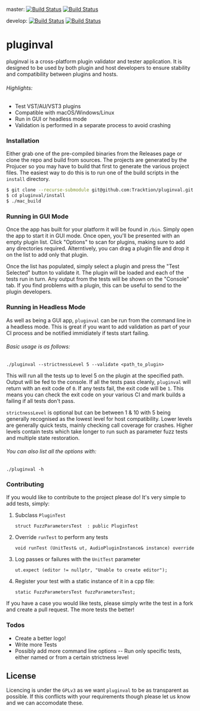 master: [![Build Status](https://travis-ci.org/Tracktion/pluginval.svg?branch=master)](https://travis-ci.org/Tracktion/pluginval)
[![Build Status](https://dev.azure.com/TracktionDev/pluginval/_apis/build/status/Tracktion.pluginval?branchName=master)](https://dev.azure.com/TracktionDev/pluginval/_build/latest?definitionId=1?branchName=master)

develop: [![Build Status](https://travis-ci.org/Tracktion/pluginval.svg?branch=develop)](https://travis-ci.org/Tracktion/pluginval)
[![Build Status](https://dev.azure.com/TracktionDev/pluginval/_apis/build/status/Tracktion.pluginval?branchName=develop)](https://dev.azure.com/TracktionDev/pluginval/_build/latest?definitionId=1?branchName=develop)
# pluginval

pluginval is a cross-platform plugin validator and tester application. It is designed to be used by both plugin and host developers to ensure stability and compatibility between plugins and hosts.

###### Highlights:
  - Test VST/AU/VST3 plugins
  - Compatible with macOS/Windows/Linux
  - Run in GUI or headless mode
  - Validation is performed in a separate process to avoid crashing


### Installation

Either grab one of the pre-compiled binaries from the Releases page or clone the repo and build from sources.
The projects are generated by the Projucer so you may have to build that first to generate the various project files. The easiest way to do this is to run one of the build scripts in the `install` directory.
```sh
$ git clone --recurse-submodule git@github.com:Tracktion/pluginval.git
$ cd pluginval/install
$ ./mac_build
```

### Running in GUI Mode
Once the app has built for your platform it will be found in `/bin`. Simply open the app to start it in GUI mode. Once open, you'll be presented with an empty plugin list. Click "Options" to scan for plugins, making sure to add any directories required.
Alterntively, you can drag a plugin file and drop it on the list to add only that plugin.

Once the list has populated, simply select a plugin and press the "Test Selected" button to validate it. The plugin will be loaded and each of the tests run in turn. Any output from the tests will be shown on the "Console" tab.
If you find problems with a plugin, this can be useful to send to the plugin developers.

### Running in Headless Mode
As well as being a GUI app, `pluginval` can be run from the command line in a headless mode.
This is great if you want to add validation as part of your CI process and be notified immidiately if tests start failing.

###### Basic usage is as follows:
```
./pluginval --strictnessLevel 5 --validate <path_to_plugin>
```
This will run all the tests up to level 5 on the plugin at the specified path.
Output will be fed to the console.
If all the tests pass cleanly, `pluginval` will return with an exit code of `0`. If any tests fail, the exit code will be `1`.
This means you can check the exit code on your various CI and mark builds a failing if all tests don't pass.

`strictnessLevel` is optional but can be between 1 & 10 with 5 being generally recognised as the lowest level for host compatibility. Lower levels are generally quick tests, mainly checking call coverage for crashes. Higher levels contain tests which take longer to run such as parameter fuzz tests and multiple state restoration.

###### You can also list all the options with:
```
./pluginval -h
```

### Contributing
If you would like to contribute to the project please do! It's very simple to add tests, simply:
1) Subclass `PluginTest`
    ```
    struct FuzzParametersTest  : public PluginTest
    ```
2) Override `runTest` to perform any tests
    ```
    void runTest (UnitTest& ut, AudioPluginInstance& instance) override
    ```
3) Log passes or failures with the `UnitTest` parameter
    ```
    ut.expect (editor != nullptr, "Unable to create editor");
    ```
4) Register your test with a static instance of it in a cpp file:
   ```
   static FuzzParametersTest fuzzParametersTest;
   ```

If you have a case you would like tests, please simply write the test in a fork and create a pull request. The more tests the better!

### Todos
 - Create a better logo!
 - Write more Tests
 - Possibly add more command line options
 -- Run only specific tests, either named or from a certain strictness level

License
----

Licencing is under the `GPLv3` as we want `pluginval` to be as transparent as possible. If this conflicts with your requirements though please let us know and we can accomodate these.
